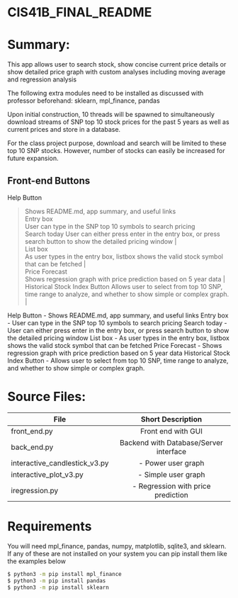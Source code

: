 # CIS41B_FINAL_README

# Summary:
This app allows user to search stock, show concise current price details or show detailed price graph with custom analyses including moving average and regression analysis

The following extra modules need to be installed as discussed with professor beforehand:
sklearn, mpl_finance, pandas

Upon initial construction, 10 threads will be spawned to simultaneously download streams of SNP top 10 stock prices for the past 5 years as well as current prices and store in a database.

For the class project purpose, download and search will be limited to these top 10 SNP stocks. However, number of stocks can easily be increased for future expansion.

## Front-end Buttons
Help Button    
> Shows README.md, app summary, and useful links    
Entry box                     
> User can type in the SNP top 10 symbols to search pricing      
Search today 
> User can either press enter in the entry box, or press search button to show the detailed pricing window |   
List box        
> As user types in the entry box, listbox shows the valid stock symbol that can be fetched       |    
Price Forecast               
> Shows regression graph with price prediction based on 5 year data                    |    
Historical Stock Index Button 
> Allows user to select from top 10 SNP, time range to analyze, and whether to show simple or complex graph. |    


Help Button           - Shows README.md, app summary, and useful links
Entry box             - User can type in the SNP top 10 symbols to search pricing
Search today          - User can either press enter in the entry box, or press search button to show the detailed pricing window
List box              - As user types in the entry box, listbox shows the valid stock symbol that can be fetched
Price Forecast        - Shows regression graph with price prediction based on 5 year data
Historical Stock Index Button - Allows user to select from top 10 SNP, time range to analyze, and whether to show simple or complex graph.


# Source Files:

| File                          | Short Description                       |
| ------------------------------|:---------------------------------------:| 
| front_end.py                  | Front end with GUI                      | 
| back_end.py                   | Backend with Database/Server interface  |   
| interactive_candlestick_v3.py | - Power user graph                      |    
| interactive_plot_v3.py        | - Simple user graph                     |    
| iregression.py                | - Regression with price prediction      |    







# Requirements
You will need mpl_finance, pandas, numpy, matplotlib, sqlite3, and sklearn.
If any of these are not installed on your system you can pip install them like the 
examples below
```bash
$ python3 -m pip install mpl_finance
$ python3 -m pip install pandas
$ python3 -m pip install sklearn
```
